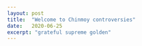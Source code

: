 ```yaml
---
layout: post
title:  "Welcome to Chinmoy controversies"
date:   2020-06-25
excerpt: "grateful supreme golden"
---
```

